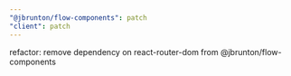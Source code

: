 ```yaml
---
"@jbrunton/flow-components": patch
"client": patch
---
```


refactor: remove dependency on react-router-dom from @jbrunton/flow-components
